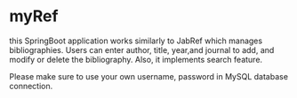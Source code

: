 # myRef


this SpringBoot application works similarly to JabRef which manages bibliographies. Users can enter author, title, year,and journal 
to add, and modify or delete the bibliography. Also, it implements search feature. 

Please make sure to use your own username, password in MySQL database connection.  

